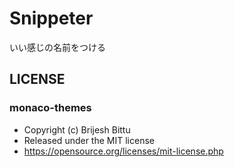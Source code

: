 # Snippeter

いい感じの名前をつける


## LICENSE

### monaco-themes
- Copyright (c) Brijesh Bittu
- Released under the MIT license
- https://opensource.org/licenses/mit-license.php
